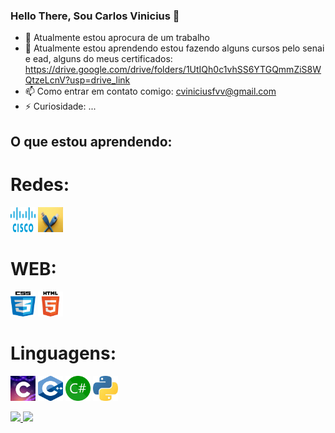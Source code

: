 ### Hello There, Sou Carlos Vinicius 👋
- 🔭 Atualmente estou aprocura de um trabalho
- 🌱 Atualmente estou aprendendo estou fazendo alguns cursos pelo senai e ead, alguns do meus certificados: https://drive.google.com/drive/folders/1UtIQh0c1vhSS6YTGQmmZiS8WQtzeLcnV?usp=drive_link
- 📫 Como entrar em contato comigo: cviniciusfvv@gmail.com
- ⚡ Curiosidade: ...

## O que estou aprendendo:

# Redes:
<img loading="lazy" src="IMG/cisco/android-chrome-512x512.png" width="40" height="40"/> <img loading="lazy" src="IMG/redes/android-chrome-512x512.png" width="40" height="40"/>

# WEB:
<img loading="lazy" src="IMG/CSS/android-chrome-512x512.png" width="40" height="40"/> <img loading="lazy" src="IMG/HTML/android-chrome-512x512.png" width="40" height="40"/>

# Linguagens:
<img loading="lazy" src="IMG/c/android-chrome-512x512.png" width="40" height="40"/> <img loading="lazy" src="IMG/c++/android-chrome-512x512.png" width="40" height="40"/> <img loading="lazy" src="IMG/Csharp/android-chrome-512x512.png" width="40" height="40"/> <img loading="lazy" src="IMG/python/android-chrome-512x512.png" width="40" height="40"/> 

<div>
<a href="https://github.com/cviniciusfvv">
<img loading="lazy" height="180em" src="https://github-readme-stats.vercel.app/api/top-langs/?username=cviniciusfvv&layout=compact&langs_count=7&theme=dracula"/>
<img loading="lazy" height="180em" src="https://github-readme-stats.vercel.app/api?username=cviniciusfvv&show_icons=true&theme=dracula&include_all_commits=true&count_private=true"/>
</div>

